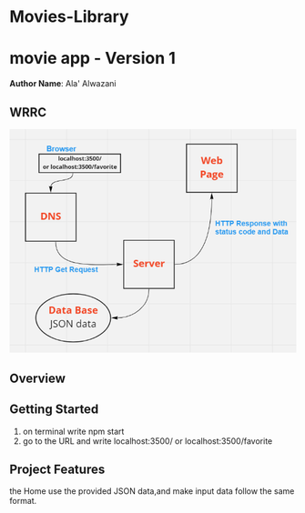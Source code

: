 # Movies-Library

# movie app - Version 1

**Author Name**: Ala' Alwazani

## WRRC
![WRRC](./images/task11.PNG)
## Overview

## Getting Started
<!-- What are the steps that a user must take in order to build this app on their own machine and get it running? -->
1. on terminal write npm start
2. go to the URL and write localhost:3500/ or localhost:3500/favorite

## Project Features
<!-- What are the features included in you app -->
the Home  use the provided JSON data,and make input data follow the same format.
